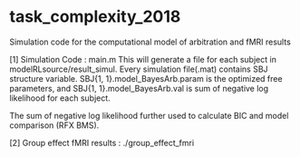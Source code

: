 # task_complexity_2018
Simulation code for the computational model of arbitration and fMRI results

[1] Simulation Code : main.m
This will generate a file for each subject in modelRLsource/result_simul. Every simulation file(.mat) contains SBJ structure variable. SBJ{1, 1}.model_BayesArb.param is the optimized free parameters, and SBJ{1, 1}.model_BayesArb.val is sum of negative log likelihood for each subject. 

The sum of negative log likelihood further used to calculate BIC and model comparison (RFX BMS).


[2] Group effect fMRI results : ./group_effect_fmri
